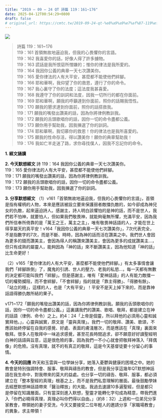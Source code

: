 ```yaml
---
title: "2019 – 09 – 24 QT 詩篇 119：161~176"
date: 2025-04-12T00:54:29+0800
draft: false
# original_url: https://cmtc.tw/2019-09-24-qt-%e8%a9%a9%e7%af%87-119%ef%bc%9a161176
---
```


![](/images/qt.jpg)
> 詩篇 119：161\~176  
> 119：161 首領無故地逼迫我，但我的心畏懼你的言語。  
> 119：162 我喜愛你的話，好像人得了許多擄物。  
> 119：163 謊話是我所恨惡所憎嫌的；惟你的律法是我所愛的。  
> 119：164 我因你公義的典章一天七次讚美你。  
> 119：165 愛你律法的人有大平安，甚麼都不能使他們絆腳。  
> 119：166 耶和華啊，我仰望了你的救恩，遵行了你的命令。  
> 119：167 我心裏守了你的法度；這法度我甚喜愛。  
> 119：168 我遵守了你的訓詞和法度，因我一切所行的都在你面前。  
> 119：169 耶和華啊，願我的呼籲達到你面前，照你的話賜我悟性。  
> 119：170 願我的懇求達到你面前，照你的話搭救我。  
> 119：171 願我的嘴發出讚美的話，因為你將律例教訓我。  
> 119：172 願我的舌頭歌唱你的話，因你一切的命令盡都公義。  
> 119：173 願你用手幫助我，因我揀選了你的訓詞。  
> 119：174 耶和華啊，我切慕你的救恩！你的律法也是我所喜愛的。  
> 119：175 願我的性命存活，得以讚美你！願你的典章幫助我！  
> 119：176 我如亡羊走迷了路，求你尋找僕人，因我不忘記你的命令。

**1. 經文誦讀**

**2.  今天默想經文**
詩 119：164 我因你公義的典章一天七次讚美你。  
119：165 愛你律法的人有大平安，甚麼都不能使他們絆腳。  
119：171 願我的嘴發出讚美的話，因為你將律例教訓我。  
119：172 願我的舌頭歌唱你的話，因你一切的命令盡都公義。  
119：173 願你用手幫助我，因我揀選了你的訓詞。

**3. 分享默想經文**
（1）v161「首領無故地逼迫我，但我的心畏懼你的言語」，首領是指有權柄的人物，本來是應該被設立要來保護弱者敵擋仇敵的，如今卻成為神兒女的仇敵，起來逼迫詩人。感謝主，詩人明白該懼怕的是神的話，而不是世人，我們若不怕神，就要怕人，但如果我們敬畏神，就能夠毫無所懼，充滿平安，因為我們所信奉所倚靠的是「萬王之王，萬主之主」，唯有敬畏神話語的人，才能在世上得享屬天的真平安！v164「我因你公義的典章一天七次讚美你」，7次代表完全，不是指數字的7次，而是不斷、時時，因為神的話而活在讚美之中。我們世人會因為更多的錢而讚美主，會因為得人的稱讚來讚美主，會因為更多的成就讚美主…，但只有成熟的屬靈人，能夠因為「神的話」來不斷讚美主，因為他知道「神的話」比生命更好！

（2）v165「愛你律法的人有大平安，甚麼都不能使他們絆腳。」有太多事情會讓我們「絆腳跌倒」了，魔鬼的引誘、世人的壓力、老我的私慾…，每一天都有無數的決定都可能叫我們「絆腳」。但是感謝主，唯有「愛神話語」的人有能力敵擋一切的權勢攔阻，而不會絆腳，「不會絆腳」指的就是「靠主得勝」、「得勝有餘」、「站立的穩」，這樣的人，也是「大有平安」！平安不是天上掉下來的，而是靠神話語得勝仇敵所結的果子。

v171\~172「願我的嘴發出讚美的話，因為你將律例教訓我。願我的舌頭歌唱你的話，因你一切的命令盡都公義。」這裏講我們的讚美、歌唱、敬拜，都是建立在神的話語（律例、命令）之上。約4：24「上帝是個靈，所以拜他的必須用心靈和誠實拜他。」，心靈與誠實，原文是「靈與真理」。我們一切的敬拜、讚美、歌頌，不應該始終停留在自我的感覺、好處、表面的膚淺層次，而是應該在「真理」裏面來敬拜。很多人在敬拜中一味追求感覺，甚至花長時間追求，卻不願意好好讀聖經明白神的話語與旨意，這是很危險的事，因為我們一不小心就會把敬拜神落入「拜偶像」的危險。沒有真理，就不的有真正的敬拜，這是今天基督徒要十分留心的事情。

**4. 今天的回應**
昨天和玉雲與一位學妹分享，她落入憂鬱與健康的困境之中。她的教會是特別強調特會、服事、敬拜與禱告的教會，但是我分享這幾年QT默想神話語在我生命中，對我帶來的莫大的益處。也分享一切的禱告、敬拜、服事，都必須建立在「整本聖經的真理」根基之上，而不是我們私意理解的層面。最後鼓勵學妹去經歷默想神話語帶來「醫治釋放」的大能。我過去速讀10多遍聖經，但是都只是停留在知識層面。只有當深刻進入默想，聖靈才能轉化字句成為精意，帶我們進入「你們必曉得真理，真理必叫你們得以自由。」（約8：32）上週和一位弟兄分享家教會，帶領她的妻子受洗，今天又要接受二位年輕人的邀請分享「家職場教會」的異象，求主帶領！
